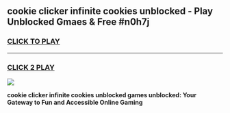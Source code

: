 
## cookie clicker infinite cookies unblocked - Play Unblocked Gmaes & Free #n0h7j
<h3>
<a href="https://news.freeplayer.one?title=cookie_clicker_infinite_cookies_unblocked&ref=27F">CLICK TO PLAY</a></h3>
<hr>

<h3>
<a href="https://news.freeplayer.one?title=cookie_clicker_infinite_cookies_unblocked&ref=27F">CLICK 2 PLAY</a>
  
</h3>

<a href="https://news.freeplayer.one?title=cookie_clicker_infinite_cookies_unblocked&ref=27F/"><img src="https://clearcache.store/games.png"></a>


**cookie clicker infinite cookies unblocked games unblocked: Your Gateway to Fun and Accessible Online Gaming**
